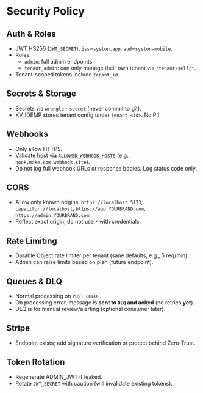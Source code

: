 # Security Policy

## Auth & Roles
- JWT HS256 (`JWT_SECRET`), `iss`=`syston.app`, `aud`=`syston-mobile`.
- Roles:
  - `admin`: full admin endpoints.
  - `tenant_admin`: can only manage their own tenant via `/tenant/self/*`.
- Tenant-scoped tokens include `tenant_id`.

## Secrets & Storage
- Secrets via `wrangler secret` (never commit to git).
- KV_IDEMP stores tenant config under `tenant:<id>`. No PII.

## Webhooks
- Only allow HTTPS.
- Validate host via `ALLOWED_WEBHOOK_HOSTS` (e.g., `hook.make.com,webhook.site`).
- Do not log full webhook URLs or response bodies. Log status code only.

## CORS
- Allow only known origins: `https://localhost:5173`, `capacitor://localhost`, `https://app.YOURBRAND.com`, `https://admin.YOURBRAND.com`.
- Reflect exact origin, do not use `*` with credentials.

## Rate Limiting
- Durable Object rate limiter per tenant (sane defaults, e.g., 5 req/min).
- Admin can raise limits based on plan (future endpoint).

## Queues & DLQ
- Normal processing on `POST_QUEUE`.
- On processing error, message is **sent to `DLQ` and acked** (no retries **yet**).
- DLQ is for manual review/alerting (optional consumer later).

## Stripe
- Endpoint exists; add signature verification or protect behind Zero-Trust.

## Token Rotation
- Regenerate ADMIN_JWT if leaked.
- Rotate `JWT_SECRET` with caution (will invalidate existing tokens).
